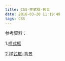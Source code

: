```yaml
---
title: CSS-样式框-背景
date: 2018-03-20 11:19:49
tags: CSS
---
```




参考资料：

1.[样式框](https://developer.mozilla.org/zh-CN/docs/Learn/CSS/Styling_boxes)

2.[样式框-背景](https://developer.mozilla.org/zh-CN/docs/Learn/CSS/Styling_boxes/背景)